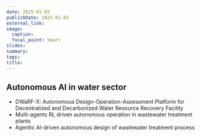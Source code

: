 ```yaml
---
date: 2025-01-03
publishDate: 2025-01-03
external_link:
image:
  caption: 
  focal_point: Smart
slides: 
summary: 
tags:
title: 
---
```

## Autonomous AI in water sector

-	DWaRF-X: Autonomous Design-Operation-Assessment Platform for Decentralized and Decarbonized Water Resource Recovery Facility
-	Multi-agents RL driven autonomous operation in wastewater treatment plants
-	Agentic AI-driven autonomous design of wastewater treatment process
